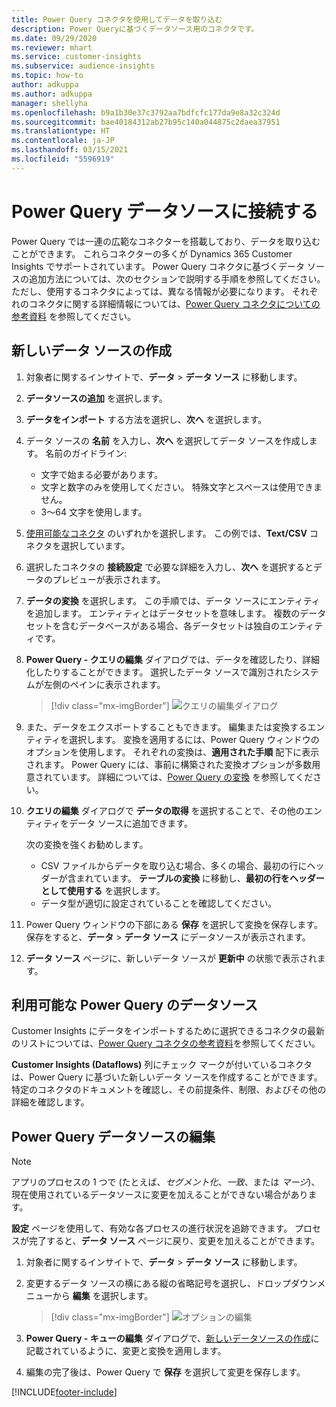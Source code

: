 ```yaml
---
title: Power Query コネクタを使用してデータを取り込む
description: Power Queryに基づくデータソース用のコネクタです。
ms.date: 09/29/2020
ms.reviewer: mhart
ms.service: customer-insights
ms.subservice: audience-insights
ms.topic: how-to
author: adkuppa
ms.author: adkuppa
manager: shellyha
ms.openlocfilehash: b9a1b30e37c3792aa7bdfcfc177da9e8a32c324d
ms.sourcegitcommit: bae40184312ab27b95c140a044875c2daea37951
ms.translationtype: HT
ms.contentlocale: ja-JP
ms.lasthandoff: 03/15/2021
ms.locfileid: "5596919"
---
```

# <a name="connect-to-a-power-query-data-source"></a>Power Query データソースに接続する

Power Query では一連の広範なコネクターを搭載しており、データを取り込むことができます。 これらコネクターの多くが Dynamics 365 Customer Insights でサポートされています。 Power Query コネクタに基づくデータ ソースの追加方法については、次のセクションで説明する手順を参照してください。 ただし、使用するコネクタによっては、異なる情報が必要になります。 それぞれのコネクタに関する詳細情報については、[Power Query コネクタについての参考資料](/power-query/connectors/) を参照してください。

## <a name="create-a-new-data-source"></a>新しいデータ ソースの作成

1. 対象者に関するインサイトで、**データ** > **データ ソース** に移動します。

1. **データソースの追加** を選択します。

1. **データをインポート** する方法を選択し、**次へ** を選択します。

1. データ ソースの **名前** を入力し、**次へ** を選択してデータ ソースを作成します。 名前のガイドライン: 
   - 文字で始まる必要があります。
   - 文字と数字のみを使用してください。 特殊文字とスペースは使用できません。
   - 3〜64 文字を使用します。

1. [使用可能なコネクタ](#available-power-query-data-sources) のいずれかを選択します。 この例では、**Text/CSV** コネクタを選択しています。

1. 選択したコネクタの **接続設定** で必要な詳細を入力し、**次へ** を選択するとデータのプレビューが表示されます。

1. **データの変換** を選択します。 この手順では、データ ソースにエンティティを追加します。 エンティティとはデータセットを意味します。 複数のデータセットを含むデータベースがある場合、各データセットは独自のエンティティです。

1. **Power Query - クエリの編集** ダイアログでは、データを確認したり、詳細化したりすることができます。 選択したデータ ソースで識別されたシステムが左側のペインに表示されます。

   > [!div class="mx-imgBorder"]
   > ![クエリの編集ダイアログ](media/data-manager-configure-edit-queries.png "クエリの編集ダイアログ")

1. また、データをエクスポートすることもできます。 編集または変換するエンティティを選択します。 変換を適用するには、Power Query ウィンドウのオプションを使用します。 それぞれの変換は、**適用された手順** 配下に表示されます。 Power Query には、事前に構築された変換オプションが多数用意されています。 詳細については、[Power Query の変換](/power-query/power-query-what-is-power-query#transformations) を参照してください。

1. **クエリの編集** ダイアログで **データの取得** を選択することで、その他のエンティティをデータ ソースに追加できます。

   次の変換を強くお勧めします。

   - CSV ファイルからデータを取り込む場合、多くの場合、最初の行にヘッダーが含まれています。 **テーブルの変換** に移動し、**最初の行をヘッダーとして使用する** を選択します。
   - データ型が適切に設定されていることを確認してください。

1. Power Query ウィンドウの下部にある **保存** を選択して変換を保存します。 保存をすると、**データ** > **データ ソース** にデータソースが表示されます。

1. **データ ソース** ページに、新しいデータ ソースが **更新中** の状態で表示されます。

## <a name="available-power-query-data-sources"></a>利用可能な Power Query のデータソース

Customer Insights にデータをインポートするために選択できるコネクタの最新のリストについては、[Power Query コネクタの参考資料](/power-query/connectors/)を参照してください。 

**Customer Insights (Dataflows)** 列にチェック マークが付いているコネクタは、Power Query に基づいた新しいデータ ソースを作成することができます。 特定のコネクタのドキュメントを確認し、その前提条件、制限、およびその他の詳細を確認します。

## <a name="edit-power-query-data-sources"></a>Power Query データソースの編集

> [!NOTE]
> アプリのプロセスの 1 つで (たとえば、*セグメント化*、*一致*、または *マージ*)、現在使用されているデータソースに変更を加えることができない場合があります。 
>
> **設定** ページを使用して、有効な各プロセスの進行状況を追跡できます。 プロセスが完了すると、**データ ソース** ページに戻り、変更を加えることができます。

1. 対象者に関するインサイトで、**データ** > **データ ソース** に移動します。

2. 変更するデータ ソースの横にある縦の省略記号を選択し、ドロップダウンメニューから **編集** を選択します。

   > [!div class="mx-imgBorder"]
   > ![オプションの編集](media/edit-option-data-sources.png "オプションの編集")

3. **Power Query - キューの編集** ダイアログで、[新しいデータソースの作成](#create-a-new-data-source)に記載されているように、変更と変換を適用します。

4. 編集の完了後は、Power Query で **保存** を選択して変更を保存します。


[!INCLUDE[footer-include](../includes/footer-banner.md)]